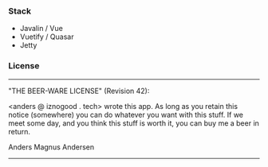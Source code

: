 ### Stack
* Javalin / Vue
* Vuetify / Quasar
* Jetty

### License

----------------------------------------------------------------------------
"THE BEER-WARE LICENSE" (Revision 42):  

<anders @ iznogood . tech> wrote this app.  As long as you retain this 
notice (somewhere) you can do whatever you want with this stuff. If we meet 
some day, and you think this stuff is worth it, you can buy me a beer in
return.

Anders Magnus Andersen

----------------------------------------------------------------------------
